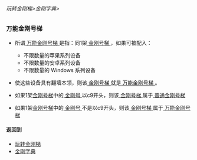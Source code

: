 ###### 玩转金刚梯>金刚字典>

### 万能金刚号梯

- 所谓[ 万能金刚号梯 ]()是指：同1架[ 金刚号梯 ]()，如果可被配入：
  - 不限数量的苹果系列设备
  - 不限数量的安卓系列设备
  - 不限数量的 Windows 系列设备
- 使这些设备具有翻墙本领，则该[ 金刚号梯 ]()就是[ 万能金刚号梯 ]()。

- 如果1架[金刚号梯]()中的[ 金刚号 ]()以c9开头，则该[ 金刚号梯 ]()属于[ 普通金刚号梯 ]()
- 如果1架[金刚号梯]()中的[ 金刚号 ]()不是以c9开头，则该[ 金刚号梯 ]()属于[ 万能金刚号梯 ]()


#### 返回到
- [玩转金刚梯](https://github.com/a2zitpro/web/blob/master/LadderFree/main.md)
- [金刚字典](https://github.com/a2zitpro/web/blob/master/LadderFree/kkDictionary/kkDictionary.md)

